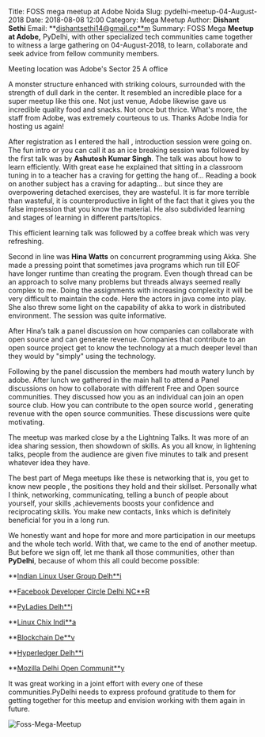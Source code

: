 Title: FOSS mega meetup at Adobe Noida 
Slug: pydelhi-meetup-04-August-2018
Date: 2018-08-08 12:00 
Category: Mega Meetup 
Author: **Dishant Sethi** 
Email: **[dishantsethi14@gmail.co**m](mailto:dishantsethi14@gmail.com) 
Summary: FOSS Mega **Meetup at Adobe,** PyDelhi, with other specialized tech communities came together to witness a large gathering on 04-August-2018, to learn, collaborate and seek advice from fellow community members.

Meeting location was Adobe's Sector 25 A office 

A monster structure enhanced with striking colours, surrounded with the strength of dull dark in the center. It resembled an incredible place for a super meetup like this one. Not just venue, Adobe likewise gave us incredible quality food and snacks. Not once but thrice. What's more, the staff from Adobe, was extremely courteous to us. Thanks Adobe India for hosting us again!

After registration as I entered the hall , introduction session were going on. The fun intro or you can call it as an ice breaking session was followed by the first talk was by **Ashutosh Kumar Singh**. The talk was about how to learn efficiently. With great ease he explained that sitting in a classroom tuning in to a teacher has a craving for getting the hang of… Reading a book on another subject has a craving for adapting… but since they are overpowering detached exercises, they are wasteful. It is far more terrible than wasteful, it is counterproductive in light of the fact that it gives you the false impression that you know the material. He also subdivided learning and stages of learning in different parts/topics.

This efficient learning talk was followed by a coffee break which was very refreshing.

Second in line was **Hina Watts** on concurrent programming using Akka. She made a pressing point that sometimes java programs which run till EOF have longer runtime than creating the program. Even though thread can be an approach to solve many problems but threads always seemed really complex to me. Doing the assignments with increasing complexity it will be very difficult to maintain the code. Here the actors in java come into play. She also threw some light on the capability of akka to work in distributed environment. The session was quite informative.

After Hina’s talk a panel discussion on how companies can collaborate with open source and can generate revenue. Companies that contribute to an open source project get to know the technology at a much deeper level than they would by "simply" using the technology. 

Following by the panel discussion the members had mouth watery lunch by adobe. After lunch we gathered in the main hall to attend a Panel discussions on how to collaborate with different Free and Open source communities. They discussed how you as an individual can join an open source club. How you can contribute to the open source world , generating revenue with the open source communities. These discussions were quite motivating.

The meetup was marked close by a the Lightning Talks. It was more of an idea sharing session, then showdown of skills. As you all know, in lightening talks, people from the audience are given five minutes to talk and present whatever idea they have. 

The best part of Mega meetups like these is networking that is, you get to know new people , the positions they hold and their skillset. Personally what I think, networking, communicating, telling a bunch of people about yourself, your skills ,achievements boosts your confidence and reciprocating skills. You make new contacts, links which is definitely beneficial for you in a long run. 

We honestly want and hope for more and more participation in our meetups and the whole tech world. With that, we came to the end of another meetup. But before we sign off, let me thank all those communities, other than **PyDelhi**, because of whom this all could become possible:

**[Indian Linux User Group Delh**i](https://www.meetup.com/ilugdelhi/)

**[Facebook Developer Circle Delhi NC**R](https://bit.ly/2LDAwbM)

**[PyLadies Delh**i](https://www.meetup.com/Pyladies-Delhi/)

**[Linux Chix Indi**a](https://www.meetup.com/LinuxChix-India-Meetup)

**[Blockchain De**v](https://www.meetup.com/Blockchain_Developers)

**[Hyperledger Delh**i](https://www.meetup.com/Hyperledger-Delhi-NCR/)

**[Mozilla Delhi Open Communit**y](https://wiki.mozilla.org/India/Delhi)

It was great working in a joint effort with every one of these communities.PyDelhi needs to express profound gratitude to them for getting together for this meetup and envision working with them again in future. 

![Foss-Mega-Meetup](https://imgur.com/a/oUWTevP)

<!--stackedit_data:
eyJoaXN0b3J5IjpbMTM4NDIzMzE3LC0xNzI0NDc0MDY4LDUzOT
E0MDI1OCwtMTY4OTMzNTQ0M119
-->
